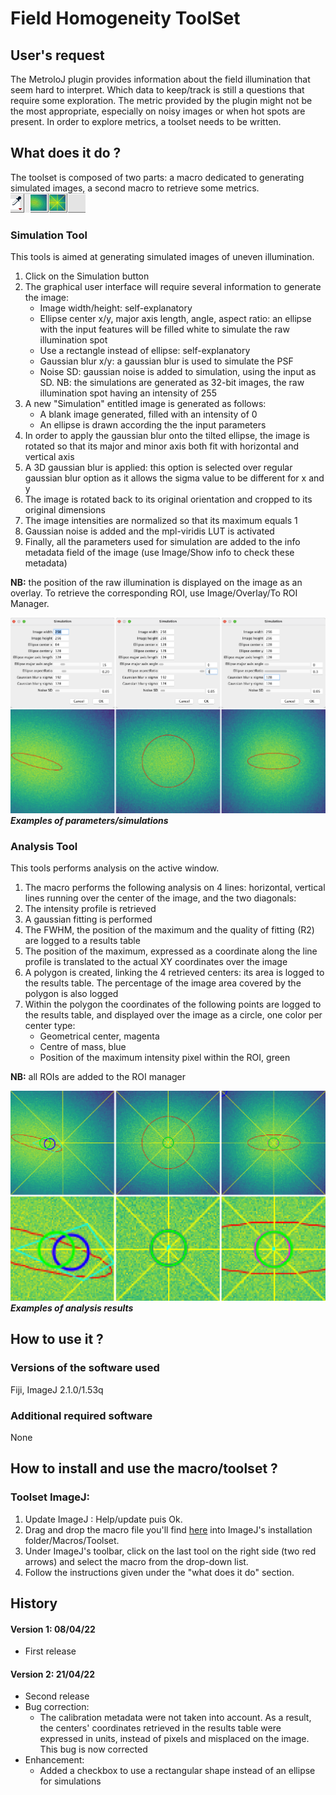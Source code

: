 # Field Homogeneity ToolSet

## User's request

The MetroloJ plugin provides information about the field illumination that seem hard to interpret. Which data to keep/track is still a questions that require some exploration. The metric provided by the plugin might not be the most appropriate, especially on noisy images or when hot spots are present. In order to explore metrics, a toolset needs to be written.




## What does it do ?

The toolset is composed of two parts: a macro dedicated to generating simulated images, a second macro to retrieve some metrics.
![Toolbar](img/Toolbar.png)

### Simulation Tool

This tools is aimed at generating simulated images of uneven illumination.

1. Click on the Simulation button
2. The graphical user interface will require several information to generate the image:
    - Image width/height: self-explanatory
    - Ellipse center x/y, major axis length, angle, aspect ratio: an ellipse with the input features will be filled white to simulate the raw illumination spot
    - Use a rectangle instead of ellipse: self-explanatory
    - Gaussian blur x/y: a gaussian blur is used to simulate the PSF
    - Noise SD: gaussian noise is added to simulation, using the input as SD. NB: the simulations are generated as 32-bit images, the raw illumination spot having an intensity of 255
3. A new "Simulation" entitled image is generated as follows:
    - A blank image generated, filled with an intensity of 0
    - An ellipse is drawn according the the input parameters
4. In order to apply the gaussian blur onto the tilted ellipse, the image is rotated so that its major and minor axis both fit with horizontal and vertical axis 
5. A 3D gaussian blur is applied: this option is selected over regular gaussian blur option as it allows the sigma value to be different for x and y 
6. The image is rotated back to its original orientation and cropped to its original dimensions
7. The image intensities are normalized so that its maximum equals 1
8. Gaussian noise is added and the mpl-viridis LUT is activated
8. Finally, all the parameters used for simulation are added to the info metadata field of the image (use Image/Show info to check these metadata)

__NB:__ the position of the raw illumination is displayed on the image as an overlay. To retrieve the corresponding ROI, use Image/Overlay/To ROI Manager.

![Toolbar](img/Simulations.png)
___Examples of parameters/simulations___

### Analysis Tool

This tools performs analysis on the active window.

1. The macro performs the following analysis on 4 lines: horizontal, vertical lines running over the center of the image, and the two diagonals:
2. The intensity profile is retrieved
3. A gaussian fitting is performed
4. The FWHM, the position of the maximum and the quality of fitting (R2) are logged to a results table
5. The position of the maximum, expressed as a coordinate along the line profile is translated to the actual XY coordinates over the image
6. A polygon is created, linking the 4 retrieved centers: its area is logged to the results table. The percentage of the image area covered by the polygon is also logged
7. Within the polygon the coordinates of the following points are logged to the results table, and displayed over the image as a circle, one color per center type:
    - Geometrical center, magenta
    - Centre of mass, blue
    - Position of the maximum intensity pixel within the ROI, green

__NB:__ all ROIs are added to the ROI manager

![Toolbar](img/Analysis.png)
___Examples of analysis results___

## How to use it ?
### Versions of the software used

Fiji, ImageJ 2.1.0/1.53q

### Additional required software

None

## How to install and use the macro/toolset ?
### Toolset ImageJ:
1. Update ImageJ : Help/update puis Ok.
2. Drag and drop the macro file you'll find [here](Toolset/Field_Homogeneity_Tool.ijm) into ImageJ's installation folder/Macros/Toolset.
3. Under ImageJ's toolbar, click on the last tool on the right side (two red arrows) and select the macro from the drop-down list.
4. Follow the instructions given under the "what does it do" section.


## History

#### Version 1: 08/04/22
- First release


#### Version 2: 21/04/22

- Second release
- Bug correction:
    - The calibration metadata were not taken into account. As a result, the centers' coordinates retrieved in the results table were expressed in units, instead of pixels and misplaced on the image. This bug is now corrected
- Enhancement: 
    - Added a checkbox to use a rectangular shape instead of an ellipse for simulations
